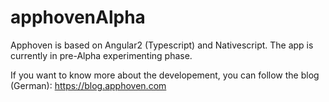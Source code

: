 # apphovenAlpha

Apphoven is based on Angular2 (Typescript) and Nativescript.
The app is currently in pre-Alpha experimenting phase.

If you want to know more about the developement, you can follow the blog (German):
https://blog.apphoven.com
